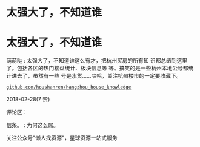 # 太强大了，不知道谁

# 太强大了，不知道谁

萌萌哒 : 太强大了，不知道谁这么有才，把杭州买房的所有知 识都总结到这里了。包括各区的热门楼盘统计、板块信息等 等。搞笑的是一些杭州本地公号都统计进去了，虽然有一些 号是水货……哈哈，关注杭州楼市的一定要收藏下。

[`github.com/houshanren/hangzhou_house_knowledge`](https://github.com/houshanren/hangzhou_house_knowledge)

2018-02-28(7 赞)

评论区：

信条。 : 为何这么屌。

关注公众号"懒人找资源"，星球资源一站式服务